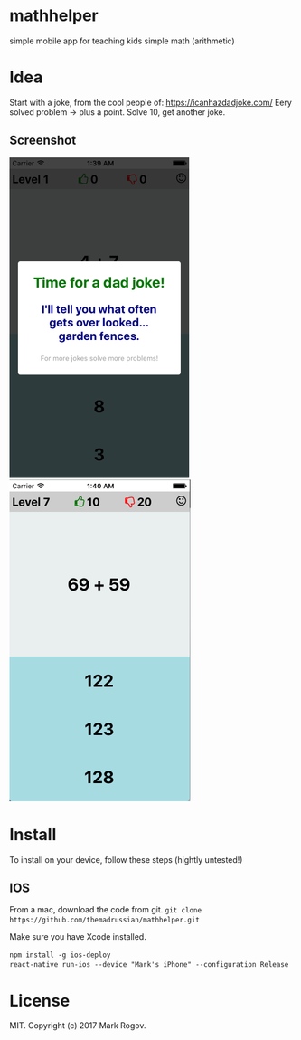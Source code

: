 # mathhelper
simple mobile app for teaching kids simple math (arithmetic)

# Idea
Start with a joke, from the cool people of: https://icanhazdadjoke.com/
Eery solved problem -> plus a point. Solve 10, get another joke.

## Screenshot
![](./ScreenShot.png) ![](./ScreenShot2.png)

# Install
To install on your device, follow these steps (hightly untested!)

## IOS
From a mac, download the code from git.
`git clone https://github.com/themadrussian/mathhelper.git`  
  
Make sure you have Xcode installed.  
  
`npm install -g ios-deploy`  
`react-native run-ios --device "Mark's iPhone" --configuration Release`  

# License
MIT. Copyright (c) 2017 Mark Rogov.
